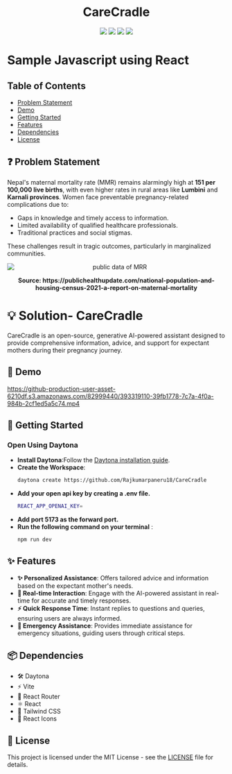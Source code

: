 <h1 align="center">CareCradle</h1>
<p align="center">
  <img src="https://img.shields.io/badge/JavaScript-F7DF1E?style=for-the-badge&logo=javascript&logoColor=black"> 
  <img src="https://img.shields.io/badge/React-20232A?style=for-the-badge&logo=react&logoColor=61DAFB">
  <img src="https://img.shields.io/badge/Tailwind_CSS-38B2AC?style=for-the-badge&logo=tailwind-css&logoColor=white">
  <img src="https://github.com/PRASUN-SITAULA/carbonWise/assets/89672957/106f3a07-d14a-4ee9-9e0c-c8cfbc635a79">

</p>


# Sample Javascript using React 
## Table of Contents

- [Problem Statement](#problem_statement)
- [Demo](#demo)
- [Getting Started](#getting_started)
- [Features](#features)
- [Dependencies](#dependencies)
- [License](#license)



## ❓ Problem Statement

Nepal's maternal mortality rate (MMR) remains alarmingly high at **151 per 100,000 live births**, with even higher rates in rural areas like **Lumbini** and **Karnali provinces**. Women face preventable pregnancy-related complications due to:  
- Gaps in knowledge and timely access to information.  
- Limited availability of qualified healthcare professionals.  
- Traditional practices and social stigmas.

These challenges result in tragic outcomes, particularly in marginalized communities.  

<div style="text-align: center;">
    <img src="https://publichealthupdate.com/wp-content/uploads/2023/03/20-791x1024.jpg" alt="public data of MRR" style="display: block; margin: 0 auto;"/>
     <p style="font-weight: bold;">Source: <a href="https://publichealthupdate.com/national-population-and-housing-census-2021-a-report-on-maternal-mortality"></a>https://publichealthupdate.com/national-population-and-housing-census-2021-a-report-on-maternal-mortality</p>
</div>


# 💡 Solution- CareCradle


CareCradle is an open-source, generative AI-powered assistant designed to provide comprehensive information, advice, and support for expectant mothers during their pregnancy journey.

## 🎥 Demo

https://github-production-user-asset-6210df.s3.amazonaws.com/82999440/393319110-39fb1778-7c7a-4f0a-984b-2cf1ed5a5c74.mp4

## 🚀 Getting Started

### Open Using Daytona
- **Install Daytona**:Follow the [Daytona installation guide](https://www.daytona.io/docs/installation/installation/). 
- **Create the Workspace**:  
  ```bash
  daytona create https://github.com/Rajkumarpaneru18/CareCradle

- **Add your open api key by creating a .env file.**
  ```bash
  REACT_APP_OPENAI_KEY=
- **Add port 5173 as the forward port.**
- **Run the following command on your terminal** :
    ```bash
    npm run dev
## ✨ Features
- **✨ Personalized Assistance**: Offers tailored advice and information based on the expectant mother's needs.
- **💬 Real-time Interaction**: Engage with the AI-powered assistant in real-time for accurate and timely responses.
- **⚡ Quick Response Time**: Instant replies to questions and queries, ensuring users are always informed.
- **🚨 Emergency Assistance**: Provides immediate assistance for emergency situations, guiding users through critical steps.



## 📦 Dependencies
- 🛠️ Daytona
- ⚡ Vite
- 🚏 React Router
- ⚛️ React
- 🎨 Tailwind CSS
- 🌟 React Icons

## 📜 License


This project is licensed under the MIT License - see the [LICENSE](LICENSE) file for details.
